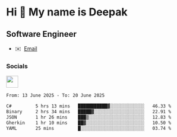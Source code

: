 Hi 👋 My name is Deepak
=======================

Software Engineer
-----------------
* ✉️  [Email](mailto:kumar.neu19@gmail.com)


### Socials

<p align="left"><a href="https://www.linkedin.com/in/deepak94kumar" target="_blank" rel="noreferrer"><img src="https://raw.githubusercontent.com/danielcranney/readme-generator/main/public/icons/socials/linkedin.svg" width="32" height="32" /></a></p>

<!--START_SECTION:waka-->

```txt
From: 13 June 2025 - To: 20 June 2025

C#         5 hrs 13 mins   ███████████▓░░░░░░░░░░░░░   46.33 %
Binary     2 hrs 34 mins   █████▓░░░░░░░░░░░░░░░░░░░   22.91 %
JSON       1 hr 26 mins    ███▒░░░░░░░░░░░░░░░░░░░░░   12.83 %
Gherkin    1 hr 10 mins    ██▓░░░░░░░░░░░░░░░░░░░░░░   10.50 %
YAML       25 mins         █░░░░░░░░░░░░░░░░░░░░░░░░   03.74 %
```

<!--END_SECTION:waka-->
